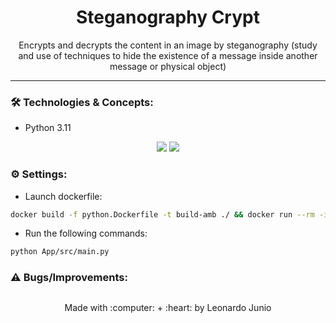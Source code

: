 <h1 align="center">Steganography Crypt</h1>

<p align="center">Encrypts and decrypts the content in an image by steganography (study and use of techniques to hide the existence of a message inside another message or physical object)</p>

<hr> 

### :hammer_and_wrench: Technologies & Concepts:

* Python 3.11

<div align="center" style="display: inline_block">
	<img src="https://img.shields.io/static/v1?label=Python&message=v3.11&color=3572A5&style=flat"/>
	<img src="https://img.shields.io/static/v1?label=license&message=MIT&color=green&style=flat"/>
</div>

### :gear: Settings:

* Launch dockerfile:
```bash
docker build -f python.Dockerfile -t build-amb ./ && docker run --rm -it --entrypoint bash -v ${PWD}:/app build-amb 
```

* Run the following commands:
```bash
python App/src/main.py
```

### :warning: Bugs/Improvements:

##

<div align="center">
	<p>Made with :computer: + :heart: by Leonardo Junio</p>
</div>
